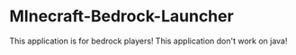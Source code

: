 # MInecraft-Bedrock-Launcher

This application is for bedrock players!
This application don't work on java!

